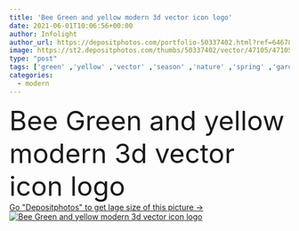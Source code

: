 ```yaml
---
title: 'Bee Green and yellow modern 3d vector icon logo'
date: 2021-06-01T10:06:56+00:00
author: Infolight
author_url: https://depositphotos.com/portfolio-50337402.html?ref=64678756
image: https://st2.depositphotos.com/thumbs/50337402/vector/47105/471055444/api_thumb_450.jpg?forcejpeg=true
type: "post"
tags: ['green' ,'yellow' ,'vector' ,'season' ,'nature' ,'spring' ,'garden' ,'animal' ,'3d' ,'animals' ,'icon' ,'insect' ,'bee' ,'bug' ,'logo' ,'eps' ,'premium' ]
categories: 
  - modern
---
```

<div aling="center">
            <font size="60"> Bee Green and yellow modern 3d vector icon logo</font>   
</div>
<div>
    <a href='https://st2.depositphotos.com/thumbs/50337402/vector/47105/471055444/api_thumb_450.jpg?forcejpeg=true?ref=64678756' target=_blank > Go "Depositphotos" to get lage size of this picture ->
        <img href='https://st2.depositphotos.com/thumbs/50337402/vector/47105/471055444/api_thumb_450.jpg?forcejpeg=true?ref=64678756' src='https://st2.depositphotos.com/50337402/47105/v/950/depositphotos_471055444-stock-illustration-bee-green-yellow-modern-vector.jpg?forcejpeg=true' alt='Bee Green and yellow modern 3d vector icon logo' >
    </a>
</div>

